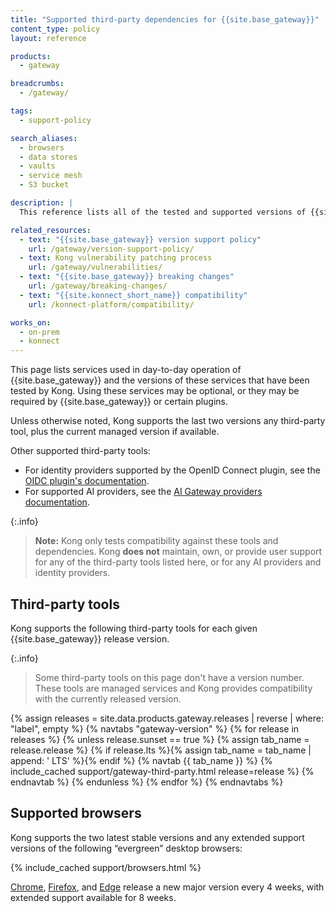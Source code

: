 ```yaml
---
title: "Supported third-party dependencies for {{site.base_gateway}}"
content_type: policy
layout: reference

products:
  - gateway

breadcrumbs:
  - /gateway/

tags:
  - support-policy

search_aliases:
  - browsers
  - data stores
  - vaults
  - service mesh
  - S3 bucket

description: |
  This reference lists all of the tested and supported versions of {{site.base_gateway}}'s third-party dependencies.

related_resources:
  - text: "{{site.base_gateway}} version support policy"
    url: /gateway/version-support-policy/
  - text: Kong vulnerability patching process
    url: /gateway/vulnerabilities/
  - text: "{{site.base_gateway}} breaking changes"
    url: /gateway/breaking-changes/
  - text: "{{site.konnect_short_name}} compatibility"
    url: /konnect-platform/compatibility/

works_on:
  - on-prem
  - konnect
---
```


This page lists services used in day-to-day operation of {{site.base_gateway}} and the versions of these services that have been tested by Kong.
Using these services may be optional, or they may be required by {{site.base_gateway}} or certain plugins.

Unless otherwise noted, Kong supports the last two versions any third-party tool, plus the current managed version if available.

Other supported third-party tools:
* For identity providers supported by the OpenID Connect plugin, see the [OIDC plugin's documentation](/plugins/openid-connect/#supported-identity-providers).
* For supported AI providers, see the [AI Gateway providers documentation](/ai-gateway/ai-providers/).

{:.info}
> **Note:** Kong only tests compatibility against these tools and dependencies.
> Kong **does not** maintain, own, or provide user support for any of the third-party tools listed here,
> or for any AI providers and identity providers.

## Third-party tools

Kong supports the following third-party tools for each given {{site.base_gateway}} release version.

{:.info}
> Some third-party tools on this page don't have a version number. 
These tools are managed services and Kong provides compatibility with the currently released version.

{% assign releases = site.data.products.gateway.releases | reverse | where: "label", empty %}
{% navtabs "gateway-version" %}
{% for release in releases %}
{% unless release.sunset == true %}
{% assign tab_name = release.release %}
{% if release.lts %}{% assign tab_name = tab_name | append: ' LTS' %}{% endif %}
{% navtab {{ tab_name }} %}
  {% include_cached support/gateway-third-party.html release=release %}
{% endnavtab %}
{% endunless %}
{% endfor %}
{% endnavtabs %}

## Supported browsers

Kong supports the two latest stable versions and any extended support versions of the following “evergreen” desktop browsers:

{% include_cached support/browsers.html %}

[Chrome](https://www.chromium.org/chrome-release-channels/), 
[Firefox](https://support.mozilla.org/en-US/kb/switch-to-firefox-extended-support-release-esr), and 
[Edge](https://blogs.windows.com/msedgedev/2021/07/15/opt-in-extended-stable-release-cycle/) release a new major version every 4 weeks, 
with extended support available for 8 weeks.
